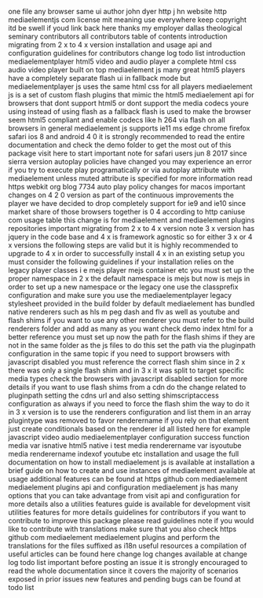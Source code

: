 one file any browser same ui author john dyer http j hn website http mediaelementjs com license mit meaning use everywhere keep copyright itd be swell if youd link back here thanks my employer dallas theological seminary contributors all contributors table of contents introduction migrating from 2 x to 4 x version installation and usage api and configuration guidelines for contributors change log todo list introduction mediaelementplayer html5 video and audio player a complete html css audio video player built on top mediaelement js many great html5 players have a completely separate flash ui in fallback mode but mediaelementplayer js uses the same html css for all players mediaelement js is a set of custom flash plugins that mimic the html5 mediaelement api for browsers that dont support html5 or dont support the media codecs youre using instead of using flash as a fallback flash is used to make the browser seem html5 compliant and enable codecs like h 264 via flash on all browsers in general mediaelement js supports ie11 ms edge chrome firefox safari ios 8 and android 4 0 it is strongly recommended to read the entire documentation and check the demo folder to get the most out of this package visit here to start important note for safari users jun 8 2017 since sierra version autoplay policies have changed you may experience an error if you try to execute play programatically or via autoplay attribute with mediaelement unless muted attribute is specified for more information read https webkit org blog 7734 auto play policy changes for macos important changes on 4 2 0 version as part of the continuous improvements the player we have decided to drop completely support for ie9 and ie10 since market share of those browsers together is 0 4 according to http caniuse com usage table this change is for mediaelement and mediaelement plugins repositories important migrating from 2 x to 4 x version note 3 x version has jquery in the code base and 4 x is framework agnostic so for either 3 x or 4 x versions the following steps are valid but it is highly recommended to upgrade to 4 x in order to successfully install 4 x in an existing setup you must consider the following guidelines if your installation relies on the legacy player classes i e mejs player mejs container etc you must set up the proper namespace in 2 x the default namespace is mejs but now is mejs in order to set up a new namespace or the legacy one use the classprefix configuration and make sure you use the mediaelementplayer legacy stylesheet provided in the build folder by default mediaelement has bundled native renderers such as hls m peg dash and flv as well as youtube and flash shims if you want to use any other renderer you must refer to the build renderers folder and add as many as you want check demo index html for a better reference you must set up now the path for the flash shims if they are not in the same folder as the js files to do this set the path via the pluginpath configuration in the same topic if you need to support browsers with javascript disabled you must reference the correct flash shim since in 2 x there was only a single flash shim and in 3 x it was split to target specific media types check the browsers with javascript disabled section for more details if you want to use flash shims from a cdn do the change related to pluginpath setting the cdns url and also setting shimscriptaccess configuration as always if you need to force the flash shim the way to do it in 3 x version is to use the renderers configuration and list them in an array plugintype was removed to favor renderername if you rely on that element just create conditionals based on the renderer id all listed here for example javascript video audio mediaelementplayer configuration success function media var isnative html5 native i test media renderername var isyoutube media renderername indexof youtube etc installation and usage the full documentation on how to install mediaelement js is available at installation a brief guide on how to create and use instances of mediaelement available at usage additional features can be found at https github com mediaelement mediaelement plugins api and configuration mediaelement js has many options that you can take advantage from visit api and configuration for more details also a utilities features guide is available for development visit utilities features for more details guidelines for contributors if you want to contribute to improve this package please read guidelines note if you would like to contribute with translations make sure that you also check https github com mediaelement mediaelement plugins and perform the translations for the files suffixed as i18n useful resources a compilation of useful articles can be found here change log changes available at change log todo list important before posting an issue it is strongly encouraged to read the whole documentation since it covers the majority of scenarios exposed in prior issues new features and pending bugs can be found at todo list